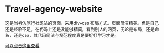 # Travel-agency-website
这是当初仿旅行社网站的页面。采用div+css 布局方式。页面简洁精美。但是自己还是经验不足，在代码上还是没能够精简，看到别人的网页，无论是布局，还是命名，还是css，其代码简洁与规范程度真是要好好学习才是。

<a href="https://lctcode.github.io/Travel-agency-website/">可以点击这里查看</a>
